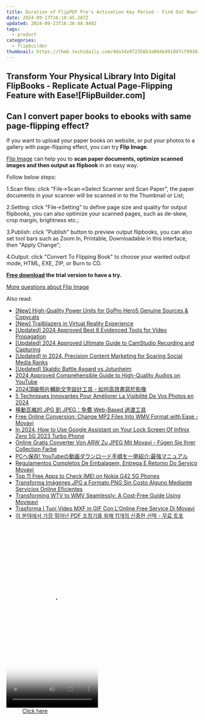 ```yaml
---
title: Duration of FlipPDF Pro's Activation Key Period - Find Out Now!
date: 2024-09-17T16:10:45.287Z
updated: 2024-09-23T16:26:48.948Z
tags:
  - product
categories:
  - flipbuilder
thumbnail: https://thmb.techidaily.com/4da3de972356b3a0046491847cf09381445449045614c3b78e873505ea40a4e5.jpg
---
```


## Transform Your Physical Library Into Digital FlipBooks - Replicate Actual Page-Flipping Feature with Ease![FlipBuilder.com]

## Can I convert paper books to ebooks with same page-flipping effect?

If you want to upload your paper books on website, or put your photos to a gallery with page-flipping effect, you can try **Flip Image**. 

[Flip Image](https://tools.techidaily.com/flipbuilder/products/) can help you to **scan paper documents, optimize scanned images and then output as flipbook** in an easy way.

Follow below steps:

1.Scan files: click "File->Scan->Select Scanner and Scan Paper", the paper documents in your scanner will be scanned in to the Thumbnail or List;

2.Setting: click "File->Setting" to define page size and quality for output flipbooks, you can also optimize your scanned pages, such as de-skew, crop margin, brightness etc.;

3.Publish: click "Publish" button to preview output flipbooks, you can also set tool bars such as Zoom In, Printable, Downloadable in this interface, then "Apply Change";

4.Output: click "Convert To Flipping Book" to choose your wanted output mode, HTML, EXE, ZIP, or Burn to CD.

**[Free download](https://tools.techidaily.com/flipbuilder/products/) the trial version to have a try.** 

[More questions about Flip Image](https://tools.techidaily.com/flipbuilder/products/)

<ins class="adsbygoogle"
     style="display:block"
     data-ad-format="autorelaxed"
     data-ad-client="ca-pub-7571918770474297"
     data-ad-slot="1223367746"></ins>

<ins class="adsbygoogle"
     style="display:block"
     data-ad-client="ca-pub-7571918770474297"
     data-ad-slot="8358498916"
     data-ad-format="auto"
     data-full-width-responsive="true"></ins>

<span class="atpl-alsoreadstyle">Also read:</span>
<div><ul>
<li><a href="https://some-knowledge.techidaily.com/new-high-quality-power-units-for-gopro-hero5-genuine-sources-and-copycats/"><u>[New] High-Quality Power Units for GoPro Hero5 Genuine Sources & Copycats</u></a></li>
<li><a href="https://some-guidance.techidaily.com/new-trailblazers-in-virtual-reality-experience/"><u>[New] Trailblazers in Virtual Reality Experience</u></a></li>
<li><a href="https://facebook-record-videos.techidaily.com/updated-2024-approved-best-8-evidenced-tools-for-video-propagation/"><u>[Updated] 2024 Approved Best 8 Evidenced Tools for Video Propagation</u></a></li>
<li><a href="https://digital-screen-recording.techidaily.com/updated-2024-approved-ultimate-guide-to-camstudio-recording-and-capturing/"><u>[Updated] 2024 Approved Ultimate Guide to CamStudio Recording and Capturing</u></a></li>
<li><a href="https://facebook-clips.techidaily.com/updated-in-2024-precision-content-marketing-for-soaring-social-media-ranks/"><u>[Updated] In 2024, Precision Content Marketing for Soaring Social Media Ranks</u></a></li>
<li><a href="https://on-screen-recording.techidaily.com/updated-skaldic-battle-asgard-vs-jotunheim/"><u>[Updated] Skaldic Battle Asgard vs Jotunheim</u></a></li>
<li><a href="https://youtube-web.techidaily.com/approved-comprehensible-guide-to-high-quality-audios-on-youtube/"><u>2024 Approved Comprehensible Guide to High-Quality Audios on YouTube</u></a></li>
<li><a href="https://win-superb.techidaily.com/1726219405991-2024/"><u>2024頂級照片輔助文字設計工具 - 如何高效書寫於影像</u></a></li>
<li><a href="https://win-superb.techidaily.com/5-techniques-innovantes-pour-ameliorer-la-visibilite-de-vos-photos-en-2024/"><u>5 Techniques Innovantes Pour Améliorer La Visibilité De Vos Photos en 2024</u></a></li>
<li><a href="https://win-superb.techidaily.com/jpg-jpeg-web-based/"><u>移動瓦維的 JPG 到 JPEG：免費 Web-Based 過渡工具</u></a></li>
<li><a href="https://win-superb.techidaily.com/free-online-conversion-change-mp2-files-into-wmv-format-with-ease-movavi/"><u>Free Online Conversion: Change MP2 Files Into WMV Format with Ease - Movavi</u></a></li>
<li><a href="https://unlock-android.techidaily.com/in-2024-how-to-use-google-assistant-on-your-lock-screen-of-infinix-zero-5g-2023-turbo-phone-by-drfone-android/"><u>In 2024, How to Use Google Assistant on Your Lock Screen Of Infinix Zero 5G 2023 Turbo Phone</u></a></li>
<li><a href="https://win-superb.techidaily.com/online-gratis-converter-von-arw-zu-jpeg-mit-movavi-fugen-sie-ihrer-collection-farbe/"><u>Online Gratis Converter Von ARW Zu JPEG Mit Movavi - Fügen Sie Ihrer Collection Farbe</u></a></li>
<li><a href="https://solve-latest.techidaily.com/1726030513695-pc-youtube/"><u>PCへ保存! YouTubeの動画ダウンロード手順を一挙紹介:最強マニュアル</u></a></li>
<li><a href="https://win-superb.techidaily.com/regulamentos-completos-de-embalagem-entrega-e-retorno-do-servico-movavi/"><u>Regulamentos Completos De Embalagem, Entrega E Retorno Do Serviço Movavi</u></a></li>
<li><a href="https://sim-unlock.techidaily.com/top-11-free-apps-to-check-imei-on-nokia-g42-5g-phones-by-drfone-android/"><u>Top 11 Free Apps to Check IMEI on Nokia G42 5G Phones</u></a></li>
<li><a href="https://win-superb.techidaily.com/transforma-imagenes-jpg-a-formato-png-sin-costo-alguno-mediante-servicios-online-eficientes/"><u>Transforma Imágenes JPG a Formato PNG Sin Costo Alguno Mediante Servicios Online Eficientes</u></a></li>
<li><a href="https://win-superb.techidaily.com/transforming-wtv-to-wmv-seamlessly-a-cost-free-guide-using-movieavi/"><u>Transforming WTV to WMV Seamlessly: A Cost-Free Guide Using Movieavi</u></a></li>
<li><a href="https://win-superb.techidaily.com/trasforma-i-tuoi-video-mxf-in-gif-con-lonline-free-service-di-movavi/"><u>Trasforma I Tuoi Video MXF in GIF Con L'Online Free Service Di Movavi</u></a></li>
<li><a href="https://win-superb.techidaily.com/pdf-11/"><u>이 분야에서 가장 뛰어난 PDF 조정기를 위해 11개의 신중한 선택 - 무료 토포</u></a></li>
</ul></div>

<!-- affiliate ads begin -->
<span id="1770776">
					<video width="240" height="480" style="cursor:pointer"
           poster="//a.impactradius-go.com/display-clicktoplayimage/1770776.png"
           onclick="if(!this.playClicked){this.play();this.setAttribute('controls',true);this.playClicked=true;}">
	   <source src="//a.impactradius-go.com/display-ad/20702-1770776">
	   <img src="//a.impactradius-go.com/display-clicktoplayimage/1770776.png" style="border: none; height: 100%; width: 100%; object-fit: contain">
	</video>
	<div style="width:150px;text-align:center"><a href="javascript:window.open(decodeURIComponent('https%3A%2F%2Ftokenmetrics.sjv.io%2Fc%2F5597632%2F1770776%2F20702'), '_blank');void(0);">Click here</a></div>
</span>
<img height="0" width="0" src="https://imp.pxf.io/i/5597632/1770776/20702" style="position:absolute;visibility:hidden;" border="0" />
<!-- affiliate ads end -->

